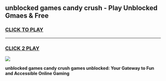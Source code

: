 
## unblocked games candy crush - Play Unblocked Gmaes & Free
<h3>
<a href="https://premium.freeplayer.one?title=unblocked_games_candy_crush&ref=19F">CLICK TO PLAY</a></h3>
<hr>

<h3>
<a href="https://premium.freeplayer.one?title=unblocked_games_candy_crush&ref=19F">CLICK 2 PLAY</a>
  
</h3>

<a href="https://premium.freeplayer.one?title=unblocked_games_candy_crush&ref=19F/"><img src="https://clearcache.store/games.png"></a>


**unblocked games candy crush games unblocked: Your Gateway to Fun and Accessible Online Gaming**
